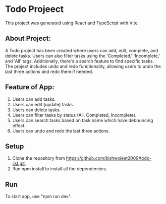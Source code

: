 # Todo Projeect

This project was generated using React and TypeScript with Vite.

## About Project:

A Todo project has been created where users can add, edit, complete, and delete tasks. Users can also filter tasks using the 'Completed,' 'Incomplete,' and 'All' tags. Additionally, there's a search feature to find specific tasks. The project includes undo and redo functionality, allowing users to undo the last three actions and redo them if needed.

## Feature of App:

1. Users can add tasks.
2. Users can edit (update) tasks.
3. Users can delete tasks.
4. Users can filter tasks by status (All, Completed, Incomplete).
5. Users can search tasks based on task name which have debouncing effect.
6. Users can undo and redo the last three actions.

## Setup

1. Clone the repository from https://github.com/bishwojeet2009/todo-list.git.
2. Run npm install to install all the dependencies.

## Run

To start app, use "npm run dev".
